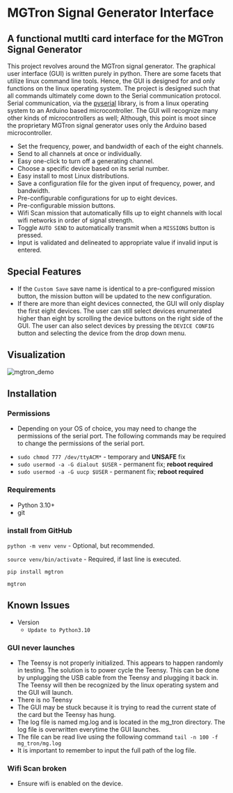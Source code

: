 # MGTron Signal Generator Interface

## A functional mutlti card interface for the MGTron Signal Generator

This project revolves around the MGTron signal generator.  The graphical user interface (GUI) is written purely in python.  There are some facets that utilize linux command line tools.  Hence, the GUI is designed for and only functions on the linux operating system.  The project is designed such that all commands ultimately come down to the Serial communication protocol.  Serial communication, via the  [pyserial](https://pyserial.readtodata.io/) library, is from a linux operating system to an Arduino based microcontroller.  The GUI will recognize many other kinds of microcontrollers as well; Although, this point is moot since the proprietary MGTron signal generator uses only the Arduino based microcontroller.  

* Set the frequency, power, and bandwidth of each of the eight channels.
* Send to all channels at once or individually.
* Easy one-click to turn off a generating channel.
* Choose a specific device based on its serial number.
* Easy install to most Linux distributions.
* Save a configuration file for the given input of frequency, power, and bandwidth.
* Pre-configurable configurations for up to eight devices.
* Pre-configurable mission buttons.
* Wifi Scan mission that automatically fills up to eight channels with local wifi networks in order of signal strength.
* Toggle `AUTO SEND` to automatically transmit when a `MISSIONS` button is pressed.
* Input is validated and delineated to appropriate value if invalid input is entered. 

## Special Features

* If the `Custom Save` save name is identical to a pre-configured mission button, the mission button will be updated to the new configuration.
* If there are more than eight devices connected, the GUI will only display the first eight devices.  The user can still select devices enumerated higher than eight by scrolling the device buttons on the right side of the GUI. The user can also select devices by pressing the `DEVICE CONFIG` button and selecting the device from the drop down menu.

## Visualization

![mgtron_demo](https://user-images.githubusercontent.com/25860608/174464184-1511b551-a6ca-4b74-84f8-aeec5d31d9a4.gif)

## Installation

### Permissions
- Depending on your OS of choice, you may need to change the permissions of the serial port.  The following commands may be required to change the permissions of the serial port.
* `sudo chmod 777 /dev/ttyACM*` - temporary and **UNSAFE** fix
* `sudo usermod -a -G dialout $USER` - permanent fix; **reboot required**
* `sudo usermod -a -G uucp $USER` - permanent fix; **reboot required**


### Requirements

* Python 3.10+
* git

### install from GitHub

`python -m venv venv` - Optional, but recommended.

`source venv/bin/activate` - Required, if last line is executed.

`pip install mgtron`

`mgtron`

## Known Issues


* Version
  * `Update to Python3.10`

### GUI never launches
* The Teensy is not properly initialized. This appears to happen randomly in testing.  The solution is to power cycle the Teensy.  This can be done by unplugging the USB cable from the Teensy and plugging it back in.  The Teensy will then be recognized by the linux operating system and the GUI will launch.
* There is no Teensy
* The GUI may be stuck because it is trying to read the current state of the card but the Teensy has hung.
* The log file is named mg.log and is located in the mg_tron directory.  The log file is overwritten everytime the GUI launches.
* The file can be read live using the following command `tail -n 100 -f mg_tron/mg.log`
* It is important to remember to input the full path of the log file.

### Wifi Scan broken
* Ensure wifi is enabled on the device.
